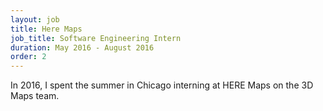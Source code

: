 ```yaml
---
layout: job
title: Here Maps
job_title: Software Engineering Intern
duration: May 2016 - August 2016
order: 2
---
```


In 2016, I spent the summer in Chicago interning at HERE Maps on the 3D Maps team.
